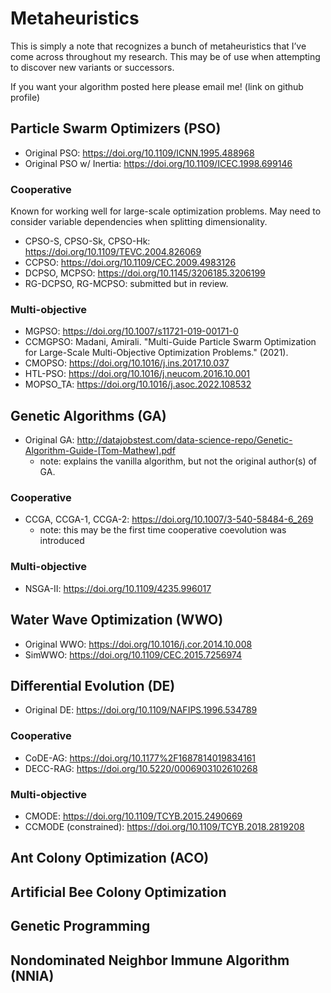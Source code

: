 # Metaheuristics

This is simply a note that recognizes a bunch of metaheuristics that I’ve come across throughout my research. This may be of use when attempting to discover new variants or successors. 

If you want your algorithm posted here please email me! (link on github profile)

## Particle Swarm Optimizers (PSO)
- Original PSO: https://doi.org/10.1109/ICNN.1995.488968
- Original PSO w/ Inertia: https://doi.org/10.1109/ICEC.1998.699146

### Cooperative

Known for working well for large-scale optimization problems. May need to consider variable dependencies when splitting dimensionality.

- CPSO-S, CPSO-Sk, CPSO-Hk: https://doi.org/10.1109/TEVC.2004.826069
- CCPSO: https://doi.org/10.1109/CEC.2009.4983126
- DCPSO, MCPSO: https://doi.org/10.1145/3206185.3206199
- RG-DCPSO, RG-MCPSO: submitted but in review.

### Multi-objective

- MGPSO: https://doi.org/10.1007/s11721-019-00171-0
- CCMGPSO: Madani, Amirali. "Multi-Guide Particle Swarm Optimization for Large-Scale Multi-Objective Optimization Problems." (2021).
- CMOPSO: https://doi.org/10.1016/j.ins.2017.10.037
- HTL-PSO: https://doi.org/10.1016/j.neucom.2016.10.001
- MOPSO_TA: https://doi.org/10.1016/j.asoc.2022.108532

## Genetic Algorithms (GA)

- Original GA: http://datajobstest.com/data-science-repo/Genetic-Algorithm-Guide-[Tom-Mathew].pdf
  - note: explains the vanilla algorithm, but not the original author(s) of GA.

### Cooperative

- CCGA, CCGA-1, CCGA-2: https://doi.org/10.1007/3-540-58484-6_269
  - note: this may be the first time cooperative coevolution was introduced

### Multi-objective

- NSGA-II: https://doi.org/10.1109/4235.996017

## Water Wave Optimization (WWO)

- Original WWO: https://doi.org/10.1016/j.cor.2014.10.008
- SimWWO: https://doi.org/10.1109/CEC.2015.7256974

## Differential Evolution (DE)

- Original DE: https://doi.org/10.1109/NAFIPS.1996.534789

### Cooperative

- CoDE-AG: https://doi.org/10.1177%2F1687814019834161
- DECC-RAG: https://doi.org/10.5220/0006903102610268

### Multi-objective

- CMODE: https://doi.org/10.1109/TCYB.2015.2490669
- CCMODE (constrained): https://doi.org/10.1109/TCYB.2018.2819208

## Ant Colony Optimization (ACO)

## Artificial Bee Colony Optimization

## Genetic Programming

## Nondominated Neighbor Immune Algorithm (NNIA)

